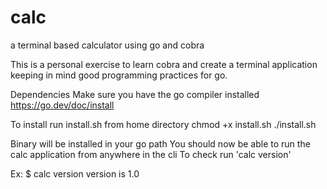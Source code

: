 # calc
a terminal based calculator using go and cobra

This is a personal exercise to learn cobra and create a 
terminal application keeping in mind good programming practices
for go.

Dependencies
Make sure you have the go compiler installed
https://go.dev/doc/install

To install run install.sh from home directory
chmod +x install.sh
./install.sh

Binary will be installed in your go path
You should now be able to run the calc application from anywhere in the cli
To check run 'calc version'

Ex:
$ calc version
version is 1.0
